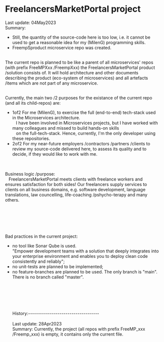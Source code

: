 # FreelancersMarketPortal project  
  
Last update: 04May2023  
Summary:
- Still, the quantity of the source-code here is too low, i.e. it cannot be used to get a reasonable idea for my (MilenG) programming skills.  
- FreempSproduct microservice repo was created.  
  
&nbsp;  
The current repo is planned to be like a parent of all microservices' repos (with prefix FreeMPXxx /FreempXxx) the FreelancersMarketPortal product /solution consists of. It will hold architecture and other documents describing the product (eco-system of microservices) and all artefacts /items which are not part of any microservice.  
  
&nbsp;  
Currently, the main two /2 purposes for the existance of the current repo (and all its child-repos) are:
- 1of2 For me (MilenG), to exercise the full (end-to-end) tech-stack used in the Microservices architecture.  
&nbsp;&nbsp; I have been involved in Microservices projects, but I have worked with many colleagues and missed to build hands-on skills  
&nbsp;&nbsp; on the full-tech-stack. Hence, currently, I'm the only developer using these repositories.  
- 2of2 For my near-future employers /contractors /partners /clients to review my source-code delivered here, to assess its quality and to decide, if they would like to work with me.  
  
&nbsp;  
&nbsp;  
Business logic /purpose:  
&nbsp;&nbsp; FreelancersMarketPortal meets clients with freelance workers and ensures satisfaction for both sides! Our freelancers supply services to clients on all business domains, e.g. software development, language translations, law councelling, life-coaching /pshycho-terapy and many others.  
&nbsp;  
&nbsp;  
&nbsp;  
&nbsp;  
&nbsp;  
&nbsp;  
Bad practices in the current project:  
- no tool like Sonar Qube is used.  
  "Empower development teams with a solution that deeply integrates into your enterprise environment and enables you to deploy clean code consistently and reliably";  
- no unit-tests are planned to be implemented;  
- no feature-branches are planned to be used. The only branch is "main". There is no branch called "master".  
&nbsp;  
&nbsp;  
&nbsp;  
&nbsp;  
&nbsp;  
&nbsp;  
History:------------------------------------  
&nbsp;  
Last update: 28Apr2023  
Summary:     Currently, the project (all repos with prefix FreeMP_xxx /Freemp_xxx) is empty, it contains only the current file.  
  
  
